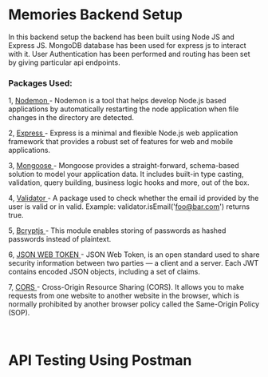 # Memories Backend Setup
In this backend setup the backend has been built using Node JS and Express JS. MongoDB database has been used for express js to interact with it. User Authentication has been performed and routing has been set by giving particular api endpoints.

### Packages Used:

1, <a href="https://nodemon.io/" target="_blank"> Nodemon </a> - Nodemon is a tool that helps develop Node.js based applications by automatically restarting the node application when file changes in the directory are detected.

2, <a href="https://expressjs.com/" target="_blank"> Express </a> - Express is a minimal and flexible Node.js web application framework that provides a robust set of features for web and mobile applications.

3, <a href="https://mongoosejs.com/" target="_blank"> Mongoose </a> - Mongoose provides a straight-forward, schema-based solution to model your application data. It includes built-in type casting, validation, query building, business logic hooks and more, out of the box.

4, <a href="https://www.npmjs.com/package/validator" target="_blank"> Validator </a> - A package used to check whether the email id provided by the user is valid or in valid. Example: validator.isEmail('foo@bar.com') returns true.

5, <a href="https://www.npmjs.com/package/bcryptjs" target="_blank"> Bcryptjs </a> - This module enables storing of passwords as hashed passwords instead of plaintext.

6, <a href="https://www.npmjs.com/package/jsonwebtoken" target="_blank"> JSON WEB TOKEN </a> - JSON Web Token, is an open standard used to share security information between two parties — a client and a server. Each JWT contains encoded JSON objects, including a set of claims. 

7, <a href="https://www.npmjs.com/package/jsonwebtoken" target="_blank"> CORS </a> - Cross-Origin Resource Sharing (CORS). It allows you to make requests from one website to another website in the browser, which is normally prohibited by another browser policy called the Same-Origin Policy (SOP).

<br/>

# API Testing Using Postman